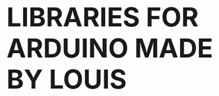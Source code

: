 <p bis_size='{"x":10,"y":26,"w":645,"h":18,"abs_x":40,"abs_y":396}'><strong><span style="font-size: 60px;">LIBRARIES FOR ARDUINO MADE BY LOUIS</span></strong></p>
